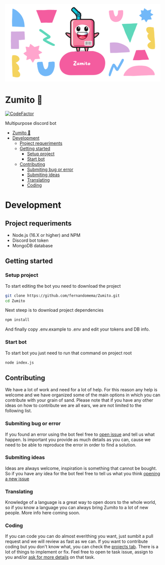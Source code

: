 ![Zumito banner](/assets/images/banner.png?raw=true)
# Zumito 🧃
[![CodeFactor](https://www.codefactor.io/repository/github/fernandomema/zumito/badge)](https://www.codefactor.io/repository/github/fernandomema/zumito)

Multipurpose discord bot
- [Zumito 🧃](#zumito---)
- [Development](#development)
  * [Project requeriments](#project-requeriments)
  * [Getting started](#getting-started)
    + [Setup project](#setup-project)
    + [Start bot](#start-bot)
  * [Contributing](#contributing)
    + [Submiting bug or error](#submiting-bug-or-error)
    + [Submiting ideas](#submiting-ideas)
    + [Translating](#translating)
    + [Coding](#coding)


# Development
## Project requeriments
* Node.js (16.X or higher) and NPM
* Discord bot token
* MongoDB database

## Getting started
### Setup project
To start editing the bot you need to download the project
```bash
git clone https://github.com/fernandomema/Zumito.git
cd Zumito
```
Next steep is to download project dependencies
```bash
npm install
```
And finally copy .env.example to .env and edit your tokens and DB info.

### Start bot
To start bot you just need to run that command on project root
```bash
node index.js
```
## Contributing
We have a lot of work and need for a lot of help. For this reason any help is welcome and we have organized some of the main options in which you can contribute with your grain of sand.
Please note that if you have any other ideas on how to contribute we are all ears, we are not limited to the following list.
### Submiting bug or error
If you found an error using the bot feel free to [open issue](https://github.com/fernandomema/Zumito/issues/new) and tell us what happen.
Is important you provide as much details as you can, cause we need to be able to reproduce the error in order to find a solution.
### Submiting ideas
Ideas are always welcome, inspiration is something that cannot be bought. So if you have any idea for the bot feel free to tell us what you think [opening a new issue](https://github.com/fernandomema/Zumito/issues/new)
### Translating
Knowledge of a language is a great way to open doors to the whole world, so if you know a language you can always bring Zumito to a lot of new people.
More info here coming soon.
### Coding
If you can code you can do almost everithing you want, just sumbit a pull request and we will review as fast as we can.
If you want to contribute coding but you don't know what, you can check the [projects tab](https://github.com/fernandomema/Zumito/projects). There is a lot of things to implement or fix. Feel free to open te task issue, assign to you and/or [ask for more details](https://github.com/fernandomema/Zumito/discussions/new) on that task.
